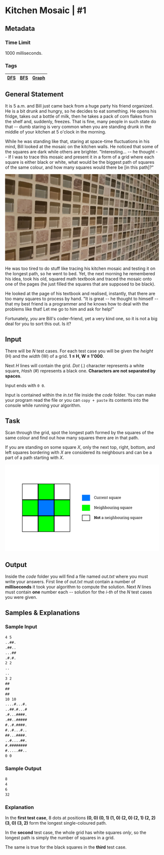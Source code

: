 # Kitchen Mosaic | #1

## Metadata

### Time Limit

1000 milliseconds.

### Tags

[DFS](https://csacademy.com/lesson/depth_first_search) | [BFS](https://csacademy.com/lesson/breadth_first_search) | [Graph](https://csacademy.com/lesson/introduction_to_graphs)
-|-|-

## General Statement

It is 5 a.m. and Bill just came back from a huge party his friend organized. He is a bit drunk and hungry, so he decides to eat something. He opens his fridge, takes out a bottle of milk, then he takes a pack of corn flakes from the shelf and, suddenly, freezes. That is fine, many people in such state do that -- dumb staring is very common when you are standing drunk in the middle of your kitchen at 5 o'clock in the morning.

While he was standing like that, staring at space-time fluctuations in his mind, Bill looked at the mosaic on the kitchen walls. He noticed that some of the squares are dark while others are brighter. "Interesting... -- he thought -- If I was to trace this mosaic and present it in a form of a grid where each square is either black or white, what would be the biggest path of squares of the same colour, and how many squares would there be [in this path]?"

![Mosaic](images/mosaic.jpg)

He was too tired to do stuff like tracing his kitchen mosaic and testing it on the longest path, so he went to bed. Yet, the next morning he remembered his idea, took his old, squared math textbook and traced the mosaic onto one of the pages (he just filled the squares that are supposed to be black).

He looked at the page of his textbook and realised, instantly, that there are too many squares to process by hand. "It is great -- he thought to himself -- that my best friend is a programmer and he knows how to deal with the problems like that! Let me go to him and ask for help!"

Fortunately, *you* are Bill's coder-friend, yet a very kind one, so it is not a big deal for you to sort this out. Is it?

## Input

There will be *N* test cases. For each test case you will be given the *height* (H) and the *width* (W) of a grid. **1 ≤ H, W ≤ 1'000**.

Next *H* lines will contain the grid. *Dot* (.) character represents a white square, *Hash* (#) represents a black one. **Characters are not separated by spaces**.

Input ends with `0 0`.

Input is contained within the *in.txt* file inside the *code* folder. You can make your program read the file or you can `copy + paste` its contents into the console while running your algorithm.

## Task

Scan through the grid, spot the longest path formed by the squares of the same colour and find out how many squares there are in that path.

If you are standing on some square *X*, only the next top, right, bottom, and left squares bordering with *X* are considered its neighbours and can be a part of a path starting with *X*.

![Neighbouring explanation](images/neighbours.png)

## Output

Inside the *code* folder you will find a file named *out.txt* where you must write your answers. First line of *out.txt* must contain a number of **milliseconds** it took your algorithm to compute the solution. Next *N* lines must contain **one** number each -- solution for the *i-th* of the *N* test cases you were given.

## Samples & Explanations

### Sample Input

```txt
4 5
..##.
.##..
...##
.#.#.
2 2
..
..
3 2
##
##
##
10 10
....#...#.
..##.#...#
.#...####.
.##..#####
#..#.####.
#..#...#..
##...####.
..#....##.
#.########
#.....##..
0 0
```

### Sample Output

```txt
8
4
6
32
```

### Explanation

In the **first test case**, 8 dots at positions **(0, 0) (0, 1) (1, 0) (2, 0) (2, 1) (2, 2) (3, 0) (3, 2)** form the longest single-coloured path.

In the **second** test case, the whole grid has white squares *only*, so the longest path is simply the number of squares in a grid.

The same is true for the black squares in the **third** test case.